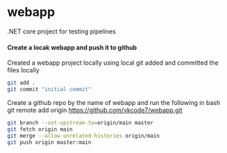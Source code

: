 # webapp
.NET core project for testing pipelines

#### Create a locak webapp and push it to github
Created a webapp project locally using local git
added and committed the files locally
```bash
git add .
git commit "initial commit"
```
Create a github repo by the name of webapp and run the following in bash
git remote add origin https://github.com/vkcode7/webapp.git
```bash
git branch --set-upstream-to=origin/main master
git fetch origin main
git merge --allow-unrelated-histories origin/main
git push origin master:main
```

